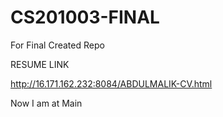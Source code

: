 # CS201003-FINAL
For Final Created Repo

RESUME LINK

http://16.171.162.232:8084/ABDULMALIK-CV.html

Now I am at Main



